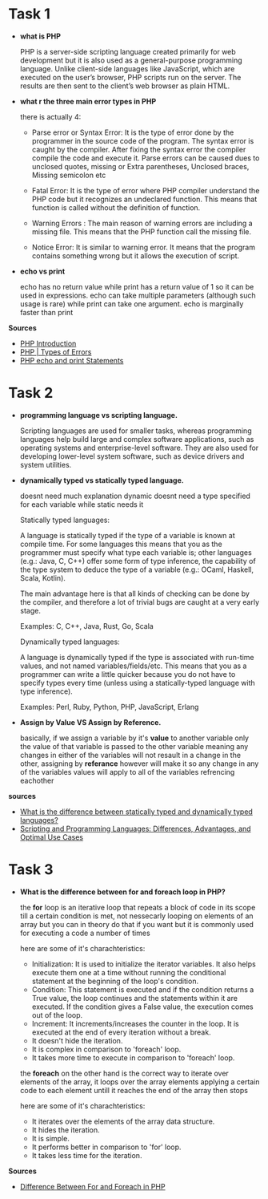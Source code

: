 # Task 1

- **what is PHP**

  PHP is a server-side scripting language created primarily for web development but it is also used as a general-purpose programming language. Unlike client-side languages like JavaScript, which are executed on the user’s browser, PHP scripts run on the server. The results are then sent to the client’s web browser as plain HTML.

- **what r the three main error types in PHP**

  there is actually 4:

  - Parse error or Syntax Error: It is the type of error done by the programmer in the source code of the program. The syntax error is caught by the compiler. After fixing the syntax error the compiler compile the code and execute it. Parse errors can be caused dues to unclosed quotes, missing or Extra parentheses, Unclosed braces, Missing semicolon etc

  - Fatal Error: It is the type of error where PHP compiler understand the PHP code but it recognizes an undeclared function. This means that function is called without the definition of function.

  - Warning Errors : The main reason of warning errors are including a missing file. This means that the PHP function call the missing file.

  - Notice Error: It is similar to warning error. It means that the program contains something wrong but it allows the execution of script.

- **echo vs print**

  echo has no return value while print has a return value of 1 so it can be used in expressions. echo can take multiple parameters (although such usage is rare) while print can take one argument. echo is marginally faster than print

**Sources**

- [PHP Introduction](https://www.geeksforgeeks.org/php-introduction/)
- [PHP | Types of Errors](https://www.geeksforgeeks.org/php-types-of-errors/)
- [PHP echo and print Statements](https://www.w3schools.com/php/php_echo_print.asp)

# Task 2

- **programming language vs scripting language.**

  Scripting languages are used for smaller tasks, whereas programming languages help build large and complex software applications, such as operating systems and enterprise-level software. They are also used for developing lower-level system software, such as device drivers and system utilities.

- **dynamically typed vs statically typed language.**

  doesnt need much explanation
  dynamic doesnt need a type specified for each variable while static needs it

  Statically typed languages:

  A language is statically typed if the type of a variable is known at compile time. For some languages this means that you as the programmer must specify what type each variable is; other languages (e.g.: Java, C, C++) offer some form of type inference, the capability of the type system to deduce the type of a variable (e.g.: OCaml, Haskell, Scala, Kotlin).

  The main advantage here is that all kinds of checking can be done by the compiler, and therefore a lot of trivial bugs are caught at a very early stage.

  Examples: C, C++, Java, Rust, Go, Scala

  Dynamically typed languages:

  A language is dynamically typed if the type is associated with run-time values, and not named variables/fields/etc. This means that you as a programmer can write a little quicker because you do not have to specify types every time (unless using a statically-typed language with type inference).

  Examples: Perl, Ruby, Python, PHP, JavaScript, Erlang

- **Assign by Value VS Assign by Reference.**

  basically, if we assign a variable by it's **value** to another variable only the value of that variable is passed to the other variable meaning any changes in either of the variables will not resault in a change in the other, assigning by **referance** however will make it so any change in any of the variables values will apply to all of the variables refrencing eachother

**sources**

- [What is the difference between statically typed and dynamically typed languages?](https://stackoverflow.com/questions/1517582/what-is-the-difference-between-statically-typed-and-dynamically-typed-languages)
- [Scripting and Programming Languages: Differences, Advantages, and Optimal Use Cases](https://www.unosquare.com/blog/scripting-and-programming-languages-differences-advantages-and-optimal-use-cases/#:~:text=Scripting%20languages%20are%20used%20for,systems%20and%20enterprise%2Dlevel%20software.)

# Task 3

- **What is the difference between for and foreach loop in PHP?**

  the **for** loop is an iterative loop that repeats a block of code in its scope till a certain condition is met, not nessecarly looping on elements of an array but you can in theory do that if you want but it is commonly used for executing a code a number of times

  here are some of it's charachteristics:

  - Initialization: It is used to initialize the iterator variables. It also helps execute them one at a time without running the conditional statement at the beginning of the loop's condition.
  - Condition: This statement is executed and if the condition returns a True value, the loop continues and the statements within it are executed. If the condition gives a False value, the execution comes out of the loop.
  - Increment: It increments/increases the counter in the loop. It is executed at the end of every iteration without a break.
  - It doesn't hide the iteration.
  - It is complex in comparison to 'foreach' loop.
  - It takes more time to execute in comparison to 'foreach' loop.

  the **foreach** on the other hand is the correct way to iterate over elements of the array, it loops over the array elements applying a certain code to each element untill it reaches the end of the array then stops

  here are some of it's charachteristics:

  - It iterates over the elements of the array data structure.
  - It hides the iteration.
  - It is simple.
  - It performs better in comparison to 'for' loop.
  - It takes less time for the iteration.

**Sources**

- [Difference Between For and Foreach in PHP](https://www.tutorialspoint.com/difference-between-for-and-foreach-in-php)
